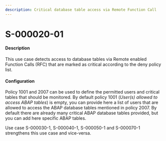```yaml
---
description: Critical database table access via Remote Function Call
---
```


# S-000020-01

#### Description

This use case detects access to database tables via Remote enabled Function Calls (RFC) that are marked as critical  according to the deny policy list.

#### Configuration

Policy 1001 and 2007 can be used to define the permitted users and critical tables that should be monitored. By default policy 1001 (_User(s) allowed to access ABAP tables_) is empty, you can provide here a list of users that are allowed to access the ABAP database tables mentioned in policy 2007. By default there are already many critical ABAP database tables provided, but you can add here specific ABAP tables.

Use case S-000030-1, S-000040-1, S-000050-1 and S-000070-1 strengthens this use case and vice-versa.

